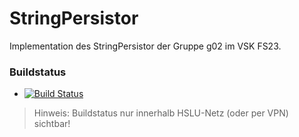 # StringPersistor

Implementation des StringPersistor der Gruppe g02 im VSK FS23.

### Buildstatus
* [![Build Status](https://jenkins-vsk.el.eee.intern/jenkins/buildStatus/icon?job=g02-stringpersistor)](https://jenkins-vsk.el.eee.intern/jenkins/job/g02-stringpersistor/)

> Hinweis: Buildstatus nur innerhalb HSLU-Netz (oder per VPN) sichtbar!